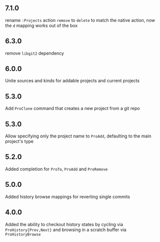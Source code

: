 ## 7.1.0 ##
rename `:Projects` action `remove` to `delete` to match the native action, now
the `d` mapping works out of the box

## 6.3.0 ##
remove `libgit2` dependency

## 6.0.0 ##
Unite sources and kinds for addable projects and current projects

## 5.3.0 ##
Add `ProClone` command that creates a new project from a git repo

## 5.3.0 ##
Allow specifying only the project name to `ProAdd`, defaulting to the main
project's type

## 5.2.0 ##
Added completion for `ProTo`, `ProAdd` and `ProRemove`
## 5.0.0 ##
Added history browse mappings for reverting single commits

## 4.0.0 ##
Added the ability to checkout history states by cycling via
`ProHistory{Prev,Next}` and browsing in a scratch buffer via `ProHistoryBrowse`

